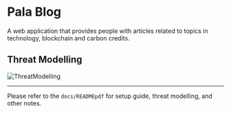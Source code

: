 # **Pala Blog**

A web application that provides people with articles related to topics in technology, blockchain and carbon credits.

## Threat Modelling

![ThreatModelling](https://user-images.githubusercontent.com/118660354/226952845-e97ade86-663f-4b26-9bdf-c126717fc12f.jpg)

---

Please refer to the `docs/READMEpdf` for setup guide, threat modelling, and other notes.
